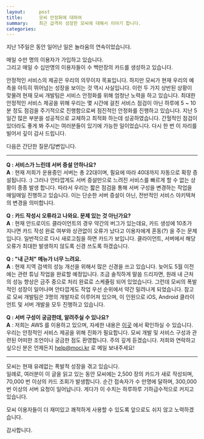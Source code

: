```yaml
---
layout:     post
title:      모씨 안정화에 대하여
summary:    최근 급격히 성장한 모씨에 대해서 이야기 합니다.
categories:
---
```

지난 1주일은 동안 일어난 일은 놀라움의 연속이었습니다.

매일 수만 명의 이용자가 가입하고 있습니다.<br />
그리고 매일 수 십만명의 이용자들이 수 백만장의 카드를 생성하고 있습니다.

안정적인 서비스의 제공은 우리의 의무이자 목표입니다. 하지만 모씨가 현재 우리의 예측을 아득히 뛰어넘는 성장을 보이는 것 역시 사실입니다. 이런 두 가지 상반된 상황이 맞물려 현재 모씨 개발팀은 서비스 안정화를 위해 엄청난 노력을 하고 있습니다. 최대한 안정적인 서비스 제공을 위해 우리는 몇 시간에 걸친 서비스 점검이 아닌 하루에 5 ~ 10분 정도 점검을 주기적으로 진행함으로써 점진적인 안정화를 진행하고 있습니다. 지난 5일간 많은 부분을 성공적으로 교체하고 최적화 하는데 성공하였습니다. 간헐적인 점검이 있더라도 좋게 봐 주시는 여러분들이 있기에 가능한 일이었습니다. 다시 한 번 이 자리를 빌어서 깊이 감사 드립니다.

다음은 간단한 질문/답변입니다.

---

**Q : 서비스가 느린데 서버 증설 안하나요?**<br />
**A** : 현재 저희가 운용중인 서버는 총 22대이며, 필요에 따라 40대까지 자동으로 확장 증설됩니다. :) 그러나 안타깝게도 서버 증설만으로 느려진 서비스를 빠르게 할 수 없는 상황이 종종 발생 합니다. 따라서 우리는 짧은 점검을 통해 서버 구성을 변경하는 작업을 매일매일 진행하고 있습니다. 이는 단순한 서버 증설이 아닌, 전반적인 서비스 아키텍쳐의 변경을 의미합니다.

**Q : 카드 작성시 오류라고 나와요. 문제 있는 것 아닌가요?**<br />
**A** : 현재 안드로이드 클라이언트의 경우 약간의 버그가 있는데요, 카드 생성에 10초가 지나면 카드 작성 완료 여부와 상관없이 오류가 났다고 이용자에게 혼동(?) 을 주는 문제입니다. 일반적으로 다시 새로고침을 하면 카드가 보입니다. 클라이언트, 서버에서 해당 오류가 최대한 발생하지 않도록 신경 쓰도록 하겠습니다.

**Q : "내 근처" 메뉴가 너무 느려요.**<br />
**A** : 현재 지역 검색의 성능 개선을 위해서 많은 신경을 쓰고 있습니다. 늦어도 5월 이전에는 관련 튜닝 작업을 완료할 예정입니다. 조금 솔직하게 말씀 드리자면, 원래 내 근처의 성능 향상은 금주 중으로 처리 완료로 스케쥴링 되어 있었습니다. 그런데 모씨의 폭발적인 성장이 일어나며 안타깝게도 작업 우선 순위에서 약간 밀려나게 되었습니다. 참고로 모씨 개발팀은 3명의 개발자로 이루어져 있으며, 이 인원으로 iOS, Android 클라이언트 및 서버 개발을 모두 진행하고 있습니다.

**Q : 서버 구성이 궁금한데, 알려주실 수 있나요?**<br />
**A** : 저희는 AWS 를 이용하고 있으며, 자세한 내용은 [이곳](http://stackshare.io/nrise/moci/details) 에서 확인하실 수 있습니다.<br />
우리는 안정적인 서비스 제공을 위해 진화가 필요합니다.
모씨 개발 및 서비스 구성과 관련된 어떠한 조언이나 궁금한 점도 환영합니다. 주의 깊게 듣겠습니다. 저희와 연락하고 싶으신 분은 언제든지 help@moci.kr 로 메일 보내주세요!

---

모씨는 현재 유례없는 폭발적 성장을 겪고 있습니다.<br />
일례로, 여러분이 이 글을 읽고 있는 동안 모씨에는 2,500 장의 카드가 새로 작성되며, 70,000 번 이상의 카드 조회가 발생합니다. 순간 접속자가 수 만명에 달하며, 300,000번 이상의 서버 요청이 일어납니다. 게다가 이 수치는 하루하루 기하급수적으로 커지고 있습니다.

모씨 이용자들이 더 재미있고 쾌적하게 사용할 수 있도록 앞으로도 쉬지 않고 노력하겠습니다.

감사합니다.